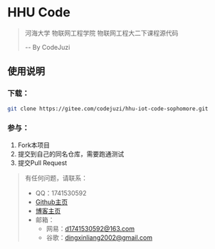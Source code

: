 #  HHU Code
> 河海大学 物联网工程学院 物联网工程大二下课程源代码
>
>  -- By CodeJuzi
## 使用说明
### 下载：

```sh
git clone https://gitee.com/codejuzi/hhu-iot-code-sophomore.git
```

### 参与：

1. Fork本项目
2. 提交到自己的同名仓库，需要跑通测试
3. 提交Pull Request



> 有任何问题，请联系：
>
> - QQ：1741530592
> - [Github主页](https://www.github/dingxinliang88)
> - [博客主页](https://dingxinliang88.github.io/)
> - 邮箱：
>   - 网易：d1741530592@163.com
>   - 谷歌：dingxinliang2002@gmail.com

